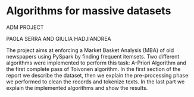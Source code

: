 # Algorithms for massive datasets
 
ADM PROJECT

PAOLA SERRA AND GIULIA HADJIANDREA

 The project aims at enforcing a Market Basket Analysis (MBA) of old newspapers using PySpark by finding frequent itemsets.
 Two different algorithms were implemented to  perform this task: A-Priori Algorithm and the first complete pass of Toivonen algorithm.
 In the first section of the report we describe the dataset, then we explain the pre-processing phase we performed to clean the records and tokenize texts. 
 In the last part we explain the implemented algorithms and show the results.
